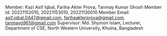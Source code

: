 Member: Kazi Asif Iqbal, Fariha Akter Prova, Tanmay Kumar Ghosh
Member Id: 20221152010, 20221153010, 20221130010
Member Email: asif.iqbal.0447@gmail.com, farihaakterprova@gmail.com, tanmayg961@gmail.com
Supervisor: Md. Shymon Islam, Lecturer, Department of CSE,
North Western University, Khulna, Bangladesh
